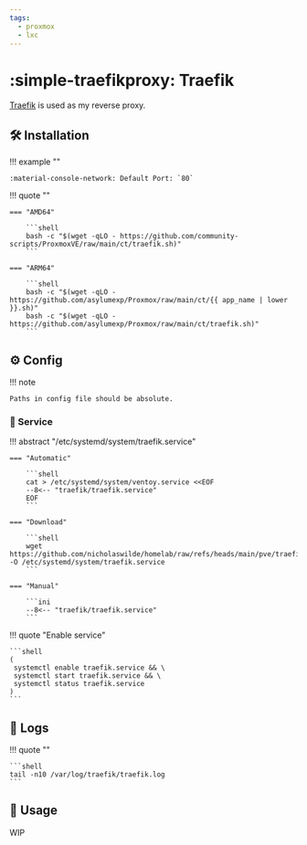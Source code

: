 ```yaml
---
tags:
  - proxmox
  - lxc
---
```

# :simple-traefikproxy: Traefik

[Traefik][1] is used as my reverse proxy.

## :hammer_and_wrench: Installation

!!! example ""

    :material-console-network: Default Port: `80`

!!! quote ""

    === "AMD64"

        ```shell
        bash -c "$(wget -qLO - https://github.com/community-scripts/ProxmoxVE/raw/main/ct/traefik.sh)"
        ```

    === "ARM64"

        ```shell
        bash -c "$(wget -qLO - https://github.com/asylumexp/Proxmox/raw/main/ct/{{ app_name | lower }}.sh)"
        bash -c "$(wget -qLO - https://github.com/asylumexp/Proxmox/raw/main/ct/traefik.sh)"
        ```

## :gear: Config

!!! note

    Paths in config file should be absolute.

### :handshake: Service

!!! abstract "/etc/systemd/system/traefik.service"

    === "Automatic"

        ```shell
        cat > /etc/systemd/system/ventoy.service <<EOF
        --8<-- "traefik/traefik.service"
        EOF
        ```

    === "Download"

        ```shell
        wget https://github.com/nicholaswilde/homelab/raw/refs/heads/main/pve/traefik/traefik.service -O /etc/systemd/system/traefik.service
        ```
        
    === "Manual"

        ```ini
        --8<-- "traefik/traefik.service"
        ```
    
!!! quote "Enable service"

    ```shell
    (
     systemctl enable traefik.service && \
     systemctl start traefik.service && \
     systemctl status traefik.service
    ) 
    ```

## :file_folder: Logs

!!! quote ""

    ```shell
    tail -n10 /var/log/traefik/traefik.log
    ```

## :pencil: Usage

WIP

[1]: <https://traefik.io/traefik/>
